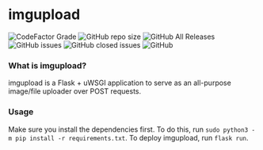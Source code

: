 # imgupload
![CodeFactor Grade](https://img.shields.io/codefactor/grade/github/BBaoVanC/imgupload/master?color=purple) ![GitHub repo size](https://img.shields.io/github/repo-size/bbaovanc/imgupload?color=purple) ![GitHub All Releases](https://img.shields.io/github/downloads/bbaovanc/imgupload/total?color=purple) ![GitHub issues](https://img.shields.io/github/issues/bbaovanc/imgupload?color=purple) ![GitHub closed issues](https://img.shields.io/github/issues-closed/bbaovanc/imgupload?color=purple) ![GitHub](https://img.shields.io/github/license/bbaovanc/imgupload?color=purple)

### What is imgupload?
imgupload is a Flask + uWSGI application to serve as an all-purpose image/file uploader over POST requests.

### Usage
Make sure you install the dependencies first. To do this, run `sudo python3 -m pip install -r requirements.txt`.
To deploy imgupload, run `flask run`.
